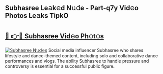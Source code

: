 ## Subhasree Le𝚊k𝚎d N𝚞𝚍e - Part-q7y Vid𝚎o Photos Le𝚊ks TipkO

# <h2><a href="http://fbetigu.evod.top/?m=Subhasree">🔗 👉🔴 Subhasree Vid𝚎o Ph𝚘t𝚘s</a></h2>

[![Subhasree N𝚞d𝚎s](https://i.imgur.com/8V9OHl7.gif)](http://fbetigu.evod.top/?m=Subhasree)
Social media influencer Subhasree who shares lifestyle and dance-themed content, including solo and collaborative dance performances and vlogs. The ability Subhasree to handle pressure and controversy is essential for a successful public figure. 

